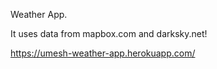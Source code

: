 
Weather App.

It uses data from mapbox.com and darksky.net!


https://umesh-weather-app.herokuapp.com/